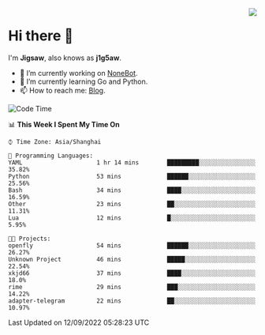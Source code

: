 <a href="#">
  <img align="right" src="https://github-readme-stats.vercel.app/api?username=j1g5awi&count_private=true&show_icons=true&title_color=80070B&text_color=B3B3B3&bg_color=212121&icon_color=80070B" />
</a>

# Hi there 👋

I'm **Jigsaw**, also knows as **j1g5aw**.

- 🔭 I’m currently working on [NoneBot](https://github.com/nonebot).
- 🌱 I’m currently learning Go and Python.
- 📫 How to reach me: [Blog](https://blog.maddestroyer.xyz/).

<!--START_SECTION:waka-->
![Code Time](http://img.shields.io/badge/Code%20Time-870%20hrs%2034%20mins-blue)

📊 **This Week I Spent My Time On** 

```text
⌚︎ Time Zone: Asia/Shanghai

💬 Programming Languages: 
YAML                     1 hr 14 mins        █████████░░░░░░░░░░░░░░░░   35.82% 
Python                   53 mins             ██████░░░░░░░░░░░░░░░░░░░   25.56% 
Bash                     34 mins             ████░░░░░░░░░░░░░░░░░░░░░   16.59% 
Other                    23 mins             ██░░░░░░░░░░░░░░░░░░░░░░░   11.31% 
Lua                      12 mins             █░░░░░░░░░░░░░░░░░░░░░░░░   5.95%

🐱‍💻 Projects: 
openfly                  54 mins             ██████░░░░░░░░░░░░░░░░░░░   26.27% 
Unknown Project          46 mins             █████░░░░░░░░░░░░░░░░░░░░   22.54% 
xkjd66                   37 mins             ████░░░░░░░░░░░░░░░░░░░░░   18.0% 
rime                     29 mins             ███░░░░░░░░░░░░░░░░░░░░░░   14.22% 
adapter-telegram         22 mins             ██░░░░░░░░░░░░░░░░░░░░░░░   10.97%

```


 Last Updated on 12/09/2022 05:28:23 UTC
<!--END_SECTION:waka-->
